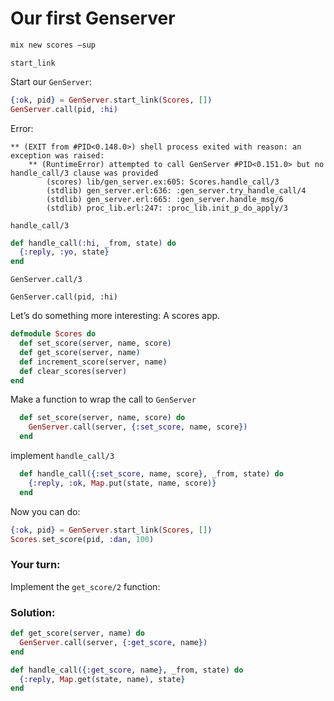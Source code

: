 # Our first Genserver

```elixir
mix new scores —sup
```

`start_link`

Start our `GenServer`:

```elixir
{:ok, pid} = GenServer.start_link(Scores, [])
GenServer.call(pid, :hi)
```

Error:

```
** (EXIT from #PID<0.148.0>) shell process exited with reason: an exception was raised:
    ** (RuntimeError) attempted to call GenServer #PID<0.151.0> but no handle_call/3 clause was provided
        (scores) lib/gen_server.ex:605: Scores.handle_call/3
        (stdlib) gen_server.erl:636: :gen_server.try_handle_call/4
        (stdlib) gen_server.erl:665: :gen_server.handle_msg/6
        (stdlib) proc_lib.erl:247: :proc_lib.init_p_do_apply/3
```

`handle_call/3`

```elixir
def handle_call(:hi, _from, state) do
  {:reply, :yo, state}
end
```

`GenServer.call/3`

`GenServer.call(pid, :hi)`

Let’s do something more interesting: A scores app.

```elixir
defmodule Scores do
  def set_score(server, name, score)
  def get_score(server, name)
  def increment_score(server, name)
  def clear_scores(server)
end
```

Make a function to wrap the call to `GenServer`

```elixir
  def set_score(server, name, score) do
    GenServer.call(server, {:set_score, name, score})
  end
```

implement `handle_call/3`

```elixir
  def handle_call({:set_score, name, score}, _from, state) do
    {:reply, :ok, Map.put(state, name, score)}
  end
```

Now you can do:

```elixir
{:ok, pid} = GenServer.start_link(Scores, [])
Scores.set_score(pid, :dan, 100)
```

### Your turn:

Implement the `get_score/2` function:

### Solution:

```elixir
def get_score(server, name) do
  GenServer.call(server, {:get_score, name})
end

def handle_call({:get_score, name}, _from, state) do
  {:reply, Map.get(state, name), state}
end
```